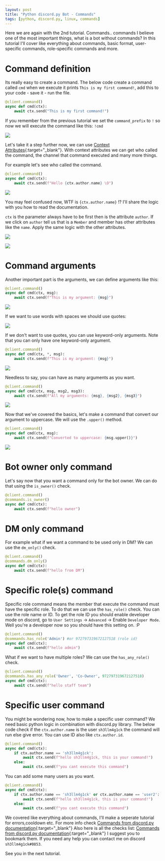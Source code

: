 ```yaml
---
layout: post
title: "Python discord.py Bot - Commands"
tags: [python, discord.py, linux, commands]
---
```


Ηere we are again with the 2nd tutorial. Commands.. commands I believe one of the most important things, what is a bot without commands?
In this tutorial I'll cover like everything about commands, basic format, user-specific commands, role-specific commands and more.

# Command definition

Its really easy to create a command. The below code create a command called `cmd` when we execute it prints `This is my first command!`, add this to your code - save it - run the file.

```python
@client.command()
async def cmd(ctx):
    await ctx.send("This is my first command!")
```
If you remember from the previous tutorial we set the `command_prefix` to `!` so now we will execute the command like this: `!cmd`

![](https://raw.githubusercontent.com/sh3llm4g1ck/sh3llm4g1ck.github.io/main/_posts/python-discord.py-bot-commands/images/1.png)

Let's take it a step further now, we can use [Context Attributes](https://discordpy.readthedocs.io/en/stable/ext/commands/api.html?highlight=author#discord.ext.commands.Context){:target="_blank"}. With context attributes we can get who called the command, the channel that command executed and many more things. 

For example let's see who called the command.

```python
@client.command()
async def cmd(ctx):
    await ctx.send(f"Hello {ctx.author.name} \O")
```

![](https://raw.githubusercontent.com/sh3llm4g1ck/sh3llm4g1ck.github.io/main/_posts/python-discord.py-bot-commands/images/2.png)

Υou may feel confused now, WTF is `{ctx.author.name}` !? I'll share the logic with you how to read the documentation.

`ctx` is the parameter always have to be first then is the attribute `author`. If we click on `author` tell us that is a `Member` and member has other attributes like the `name`. Apply the same logic with the other attributes.

![](https://raw.githubusercontent.com/sh3llm4g1ck/sh3llm4g1ck.github.io/main/_posts/python-discord.py-bot-commands/images/3.png)

![](https://raw.githubusercontent.com/sh3llm4g1ck/sh3llm4g1ck.github.io/main/_posts/python-discord.py-bot-commands/images/4.png)

# Command arguments

Another important part is the arguments, we can define arguments like this:

```python
@client.command()
async def cmd(ctx, msg):
    await ctx.send(f"This is my argument: {msg}")
```

![](https://raw.githubusercontent.com/sh3llm4g1ck/sh3llm4g1ck.github.io/main/_posts/python-discord.py-bot-commands/images/5.png)

If we want to use words with spaces we should use quotes:

![](https://raw.githubusercontent.com/sh3llm4g1ck/sh3llm4g1ck.github.io/main/_posts/python-discord.py-bot-commands/images/6.png)

If we don't want to use quotes, you can use keyword-only arguments. Note that you can only have one keyword-only argument.

```python
@client.command()
async def cmd(ctx, *, msg):
    await ctx.send(f"This is my argument: {msg}")
```

![](https://raw.githubusercontent.com/sh3llm4g1ck/sh3llm4g1ck.github.io/main/_posts/python-discord.py-bot-commands/images/7.png)

Needless to say, you can have as many arguments as you want.

```python
@client.command()
async def cmd(ctx, msg, msg2, msg3):
    await ctx.send(f"All my arguments: {msg}, {msg2}, {msg3}")
```

![](https://raw.githubusercontent.com/sh3llm4g1ck/sh3llm4g1ck.github.io/main/_posts/python-discord.py-bot-commands/images/8.png)

Now that we've covered the basics, let's make a command that convert our argument to uppercase. We will use the `.upper()` method.

```python
@client.command()
async def cmd(ctx, msg):
    await ctx.send(f"Converted to uppercase: {msg.upper()}")
```

![](https://raw.githubusercontent.com/sh3llm4g1ck/sh3llm4g1ck.github.io/main/_posts/python-discord.py-bot-commands/images/9.png)

# Bot owner only command

Let's say now that you want a command only for the bot owner. We can do that using the `is_owner()` check.

```python
@client.command()
@commands.is_owner()
async def cmd(ctx):
    await ctx.send(f"hello owner")
```

# DM only command

For example what if we want a command to be used only in DM? We can use the `dm_only()` check.

```python
@client.command()
@commands.dm_only()
async def cmd(ctx):
    await ctx.send(f"hello from DM")
```
# Specific role(s) command

Specific role command means the member that execute the command must have the specific role. To do that we can use the `has_role()` check.
You can use the role name or ID. To get the role ID you should enable developer mode on discord, go to `User Settings` -> `Advanced` -> Enable `Developer Mode`. Well you're a developer now so you should have this setting on. :P

```python
@client.command()
@commands.has_role('Admin') #or 972797319672127518 (role id)
async def cmd(ctx):
    await ctx.send(f"hello admin")
```

What if we want to have multiple roles? We can use the `has_any_role()` check.

```python
@client.command()
@commands.has_any_role('Owner', 'Co-Owner', 972797319672127518)
async def cmd(ctx):
    await ctx.send(f"hello staff team")
```

# Specific user command

You might be wondering now, how to make a specific user command? We need basic python logic in combination with discord.py library. The below code check if the `ctx.author.name` is the user `sh3llm4g1ck` the command will run else give error. You can use ID also like `ctx.author.id`.

```python
@client.command()
async def cmd(ctx):
    if ctx.author.name == 'sh3llm4g1ck':
        await ctx.send(f"hello sh3llm4g1ck, this is your command!")
    else:
        await ctx.send(f"you cant execute this command")
```

You can add some many users as you want.

```python
@client.command()
async def cmd(ctx):
    if ctx.author.name == 'sh3llm4g1ck' or ctx.author.name == 'user2':
        await ctx.send(f"hello sh3llm4g1ck, this is your command!")
    else:
        await ctx.send(f"you cant execute this command")
```

We covered like everything about commands, I'll make a seperate tutorial for errors,cooldown etc. For more info check [Commands from discord.py documentation](https://discordpy.readthedocs.io/en/latest/ext/commands/commands.html?highlight=commands){:target="_blank"} Also here is all the checks list: [Commands from discord.py documentation](https://discordpy.readthedocs.io/en/latest/ext/commands/commands.html?highlight=commands#checks){:target="_blank"} I suggest you to bookmark them. If you need any help you can contact me on discord `sh3llm4g1ck#0853`.

See you in the next tutorial.
